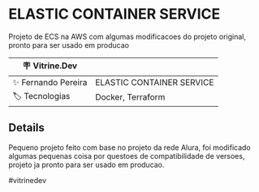 # ELASTIC CONTAINER SERVICE

Projeto de ECS na AWS com algumas modificacoes do projeto original, pronto para ser usado em producao

| :placard: Vitrine.Dev |     |
| -------------  | --- |
| :sparkles: Fernando Pereira        | ELASTIC CONTAINER SERVICE
| :label: Tecnologias | Docker, Terraform


## Details

Pequeno projeto feito com base no projeto da rede Alura, foi modificado algumas pequenas coisa por questoes de compatibilidade de versoes, projeto ja pronto para ser usado em producao.

#vitrinedev